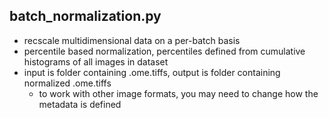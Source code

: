 ## batch_normalization.py
- recscale multidimensional data on a per-batch basis
- percentile based normalization, percentiles defined from cumulative histograms of all images in dataset
- input is folder containing .ome.tiffs, output is folder containing normalized .ome.tiffs
	- to work with other image formats, you may need to change how the metadata is defined